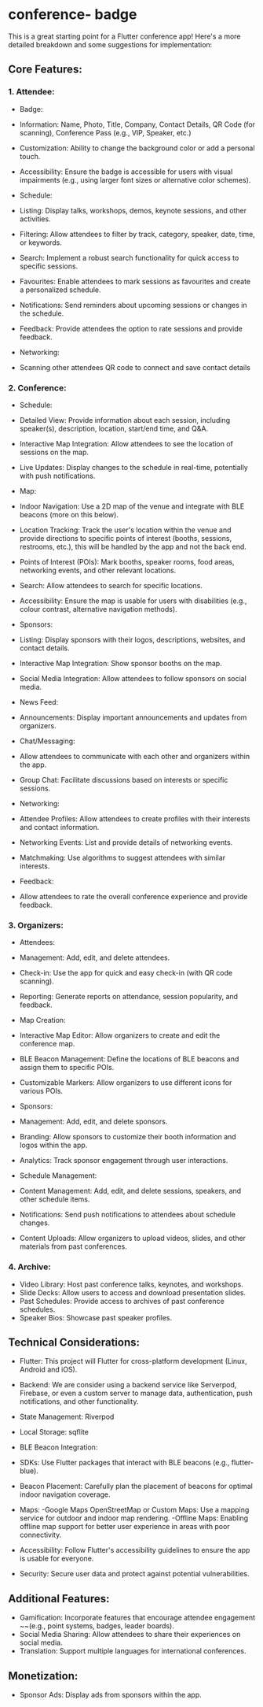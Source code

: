 # conference- badge

This is a great starting point for a Flutter conference app! Here's a more detailed breakdown and some suggestions for implementation:

## Core Features:

### 1.	Attendee:

 - Badge:
  - Information: Name, Photo, Title, Company, Contact Details, QR Code (for scanning), Conference Pass (e.g., VIP, Speaker, etc.)
  - Customization: Ability to change the background color or add a personal touch.
  - Accessibility: Ensure the badge is accessible for users with visual impairments (e.g., using larger font sizes or alternative color schemes).

 - Schedule:
  - Listing: Display talks, workshops, demos, keynote sessions, and other activities.
  - Filtering: Allow attendees to filter by track, category, speaker, date, time, or keywords.
  - Search: Implement a robust search functionality for quick access to specific sessions.
  - Favourites: Enable attendees to mark sessions as favourites and create a personalized schedule.
  - Notifications: Send reminders about upcoming sessions or changes in the schedule.
  - Feedback: Provide attendees the option to rate sessions and provide feedback.

 - Networking:
  - Scanning other attendees QR code to connect and save contact details


### 2.	Conference:

 - Schedule:
  - Detailed View: Provide information about each session, including speaker(s), description, location, start/end time, and Q&A.
  - Interactive Map Integration: Allow attendees to see the location of sessions on the map.
  - Live Updates: Display changes to the schedule in real-time, potentially with push notifications.

 - Map:
  - Indoor Navigation: Use a 2D map of the venue and integrate with BLE beacons (more on this below).
  - Location Tracking: Track the user's location within the venue and provide directions to specific points of interest (booths, sessions, restrooms, etc.), this will be handled by the app and not the back end.
  - Points of Interest (POIs): Mark booths, speaker rooms, food areas, networking events, and other relevant locations.
  - Search: Allow attendees to search for specific locations.
  - Accessibility: Ensure the map is usable for users with disabilities (e.g., colour contrast, alternative navigation methods).

 - Sponsors:
  - Listing: Display sponsors with their logos, descriptions, websites, and contact details.
  - Interactive Map Integration: Show sponsor booths on the map.
  - Social Media Integration: Allow attendees to follow sponsors on social media.

 - News Feed:
  - Announcements: Display important announcements and updates from organizers.

 - Chat/Messaging:
  - Allow attendees to communicate with each other and organizers within the app.
  - Group Chat: Facilitate discussions based on interests or specific sessions.

 - Networking:
  - Attendee Profiles: Allow attendees to create profiles with their interests and contact information.
  - Networking Events: List and provide details of networking events.
  - Matchmaking: Use algorithms to suggest attendees with similar interests.

 - Feedback:
  - Allow attendees to rate the overall conference experience and provide feedback.

### 3.	Organizers:

 - Attendees:
  - Management: Add, edit, and delete attendees.
  - Check-in: Use the app for quick and easy check-in (with QR code scanning).
  - Reporting: Generate reports on attendance, session popularity, and feedback.

 - Map Creation:
  - Interactive Map Editor: Allow organizers to create and edit the conference map.
  - BLE Beacon Management: Define the locations of BLE beacons and assign them to specific POIs.
  - Customizable Markers: Allow organizers to use different icons for various POIs.

 - Sponsors:
  - Management: Add, edit, and delete sponsors.
  - Branding: Allow sponsors to customize their booth information and logos within the app.
  - Analytics: Track sponsor engagement through user interactions.

 - Schedule Management:
  - Content Management: Add, edit, and delete sessions, speakers, and other schedule items.
  - Notifications: Send push notifications to attendees about schedule changes.

 - Content Uploads: Allow organizers to upload videos, slides, and other materials from past conferences.

### 4.	Archive:

 - Video Library: Host past conference talks, keynotes, and workshops.
 - Slide Decks: Allow users to access and download presentation slides.
 - Past Schedules: Provide access to archives of past conference schedules.
 - Speaker Bios: Showcase past speaker profiles.


## Technical Considerations:

 - Flutter: This project will Flutter for cross-platform development (Linux, Android and iOS).

 - Backend: We are consider using a backend service like Serverpod, Firebase, or even a custom server to manage data, authentication, push notifications, and other functionality.
 
 - State Management: Riverpod

 - Local Storage: sqflite
 
 - BLE Beacon Integration:
  - SDKs: Use Flutter packages that interact with BLE beacons (e.g., flutter- blue).
  - Beacon Placement: Carefully plan the placement of beacons for optimal indoor navigation coverage.
 
 - Maps:
  -Google Maps OpenStreetMap or Custom Maps: Use a mapping service for outdoor and indoor map rendering.
  -Offline Maps: Enabling offline map support for better user experience in areas with poor connectivity.

 - Accessibility: Follow Flutter's accessibility guidelines to ensure the app is usable for everyone.

 - Security: Secure user data and protect against potential vulnerabilities.

## Additional Features:

 - Gamification: Incorporate features that encourage attendee engagement ~~(e.g., point systems, badges, leader boards).
 - Social Media Sharing: Allow attendees to share their experiences on social media.
 - Translation: Support multiple languages for international conferences.

## Monetization:

 - Sponsor Ads: Display ads from sponsors within the app.


